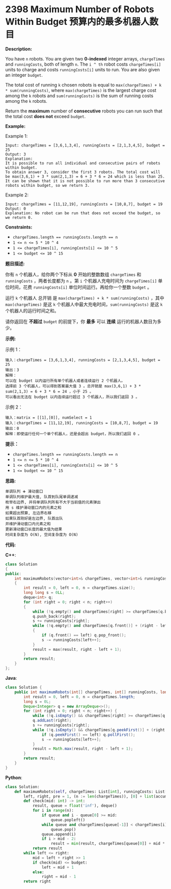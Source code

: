 # 2398 Maximum Number of Robots Within Budget 预算内的最多机器人数目

__Description:__

You have `n` robots. You are given two __0-indexed__ integer arrays, `chargeTimes` and `runningCosts`, both of length `n`. The `i ^ th` robot costs `chargeTimes[i]` units to charge and costs `runningCosts[i]` units to run. You are also given an integer `budget`.

The total cost of running `k` chosen robots is equal to `max(chargeTimes) + k * sum(runningCosts)`, where `max(chargeTimes)` is the largest charge cost among the `k` robots and `sum(runningCosts)` is the sum of running costs among the `k` robots.

Return the __maximum__ number of __consecutive__ robots you can run such that the total cost __does not__ exceed `budget`.

__Example:__

Example 1:

```text
Input: chargeTimes = [3,6,1,3,4], runningCosts = [2,1,3,4,5], budget = 25
Output: 3
Explanation: 
It is possible to run all individual and consecutive pairs of robots within budget.
To obtain answer 3, consider the first 3 robots. The total cost will be max(3,6,1) + 3 * sum(2,1,3) = 6 + 3 * 6 = 24 which is less than 25.
It can be shown that it is not possible to run more than 3 consecutive robots within budget, so we return 3.
```

Example 2:

```text
Input: chargeTimes = [11,12,19], runningCosts = [10,8,7], budget = 19
Output: 0
Explanation: No robot can be run that does not exceed the budget, so we return 0.
```

__Constraints:__

- `chargeTimes.length == runningCosts.length == n`
- `1 <= n <= 5 * 10 ^ 4`
- `1 <= chargeTimes[i], runningCosts[i] <= 10 ^ 5`
- `1 <= budget <= 10 ^ 15`

__题目描述:__

你有 `n` 个机器人，给你两个下标从 __0__ 开始的整数数组 `chargeTimes` 和 `runningCosts` ，两者长度都为 `n` 。第 `i` 个机器人充电时间为 `chargeTimes[i]` 单位时间，花费 `runningCosts[i]` 单位时间运行。再给你一个整数 `budget` 。

运行 `k` 个机器人 总开销 是 `max(chargeTimes) + k * sum(runningCosts)` ，其中 `max(chargeTimes)` 是这 `k` 个机器人中最大充电时间，`sum(runningCosts)` 是这 `k` 个机器人的运行时间之和。

请你返回在 __不超过__ `budget` 的前提下，你 __最多__ 可以 __连续__ 运行的机器人数目为多少。

__示例:__

示例 1：

```text
输入：chargeTimes = [3,6,1,3,4], runningCosts = [2,1,3,4,5], budget = 25
输出：3
解释：
可以在 budget 以内运行所有单个机器人或者连续运行 2 个机器人。
选择前 3 个机器人，可以得到答案最大值 3 。总开销是 max(3,6,1) + 3 * sum(2,1,3) = 6 + 3 * 6 = 24 ，小于 25 。
可以看出无法在 budget 以内连续运行超过 3 个机器人，所以我们返回 3 。
```

示例 2：

```text
输入：matrix = [[1],[0]], numSelect = 1
输入：chargeTimes = [11,12,19], runningCosts = [10,8,7], budget = 19
输出：0
解释：即使运行任何一个单个机器人，还是会超出 budget，所以我们返回 0 。
```

__提示：__

- `chargeTimes.length == runningCosts.length == n`
- `1 <= n <= 5 * 10 ^ 4`
- `1 <= chargeTimes[i], runningCosts[i] <= 10 ^ 5`
- `1 <= budget <= 10 ^ 15`

__思路:__

```text
单调队列 ➕ 滑动窗口
单调队列维护最大值, 队首到队尾单调递减
枚举右边界, 并将单调队列所有不大于当前值的元素弹出
用 s 维护滑动窗口内的元素之和
如果超出预算, 左边界右移
如果队首刚好是左边界, 队首出队
并维护滑动窗口内元素之和
更新滑动窗口长度的最大值为结果
时间复杂度为 O(N), 空间复杂度为 O(N)
```

__代码:__

__C++__:

```C++
class Solution 
{
public:
    int maximumRobots(vector<int>& chargeTimes, vector<int>& runningCosts, long long budget) 
    {
        int result = 0, left = 0, n = chargeTimes.size();
        long long s = 0LL;
        deque<int> q;
        for (int right = 0; right < n; right++)
        {
            while (!q.empty() and chargeTimes[right] >= chargeTimes[q.back()]) q.pop_back();
            q.push_back(right);
            s += runningCosts[right];
            while (!q.empty() and chargeTimes[q.front()] + (right - left + 1) * s > budget)
            {
                if (q.front() == left) q.pop_front();
                s -= runningCosts[left++];
            }
            result = max(result, right - left + 1);
        }    
        return result;
    }
};
```

__Java__:

```Java
class Solution {
    public int maximumRobots(int[] chargeTimes, int[] runningCosts, long budget) {
        int result = 0, left = 0, n = chargeTimes.length;
        long s = 0L;
        Deque<Integer> q = new ArrayDeque<>();
        for (int right = 0; right < n; right++) {
            while (!q.isEmpty() && chargeTimes[right] >= chargeTimes[q.peekLast()]) q.pollLast();
            q.addLast(right);
            s += runningCosts[right];
            while (!q.isEmpty() && chargeTimes[q.peekFirst()] + (right - left + 1) * s > budget) {
                if (q.peekFirst() == left) q.pollFirst();
                s -= runningCosts[left++];
            }
            result = Math.max(result, right - left + 1);
        }
        return result;
    }
}
```

__Python__:

```Python
class Solution:
    def maximumRobots(self, chargeTimes: List[int], runningCosts: List[int], budget: int) -> int:
        left, right, pre = 1, (n := len(chargeTimes)), [0] + list(accumulate(runningCosts))
        def check(mid: int) -> int:
            result, queue = float('inf'), deque()
            for i in range(n):
                if queue and i - queue[0] >= mid:
                    queue.popleft()
                while queue and chargeTimes[queue[-1]] < chargeTimes[i]:
                    queue.pop()
                queue.append(i)
                if i > mid - 2:
                    result = min(result, chargeTimes[queue[0]] + mid * (pre[i + 1] - pre[i - mid + 1]))
            return result
        while left <= right:
            mid = left + right >> 1
            if check(mid) <= budget:
                left = mid + 1
            else:
                right = mid - 1
        return right
```
